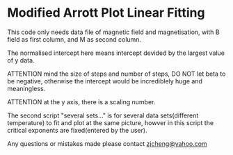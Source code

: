 # Modified Arrott Plot Linear Fitting
This code only needs data file of magnetic field and magnetisation, with B field as first column, and M as second column.

The normalised intercept here means intercept devided by the largest value of y data.

ATTENTION mind the size of steps and number of steps, DO NOT let beta to be negative, otherwise the intercept would be incrediblely huge and meaningless.

ATTENTION at the y axis, there is a scaling number.

The second script "several sets..." is for several data sets(different temperature) to fit and plot at the same picture, howver in this script the critical exponents are fixed(entered by the user).


Any questions or mistakes made please contact zjcheng@yahoo.com 

